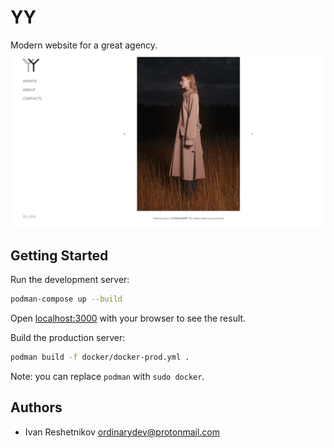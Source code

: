 # YY

Modern website for a great agency.
![Screenshot](public/screenshot-1.webp)

## Getting Started

Run the development server:

```bash
podman-compose up --build
```

Open [localhost:3000](http://localhost:3000) with your browser to see the result.

Build the production server:

```bash
podman build -f docker/docker-prod.yml .
```

Note: you can replace `podman` with `sudo docker`.

## Authors

-   Ivan Reshetnikov <ordinarydev@protonmail.com>
